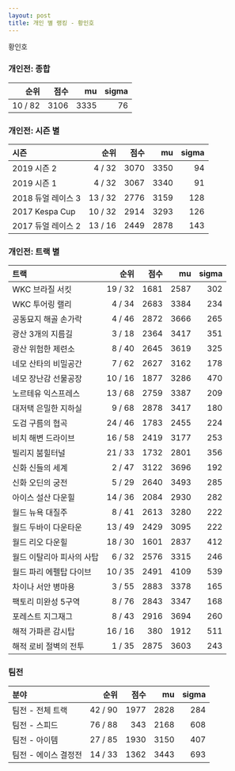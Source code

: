 ```yaml
---
layout: post
title: 개인 별 랭킹 - 황인호
---
```


황인호

### 개인전: 종합

| 순위 | 점수 | mu | sigma |
|---:|---:|---:|---:|
| 10 / 82 | 3106 | 3335 | 76 |

### 개인전: 시즌 별

| 시즌 | 순위 | 점수 | mu | sigma |
|:---|---:|---:|---:|---:|
| 2019 시즌 2 | 4 / 32 | 3070 | 3350 | 94 |
| 2019 시즌 1 | 4 / 32 | 3067 | 3340 | 91 |
| 2018 듀얼 레이스 3 | 13 / 32 | 2776 | 3159 | 128 |
| 2017 Kespa Cup | 10 / 32 | 2914 | 3293 | 126 |
| 2017 듀얼 레이스 2 | 13 / 16 | 2449 | 2878 | 143 |

### 개인전: 트랙 별

| 트랙 | 순위 | 점수 | mu | sigma |
|:---|---:|---:|---:|---:|
| WKC 브라질 서킷 | 19 / 32 | 1681 | 2587 | 302 |
| WKC 투어링 랠리 | 4 / 34 | 2683 | 3384 | 234 |
| 공동묘지 해골 손가락 | 4 / 46 | 2872 | 3666 | 265 |
| 광산 3개의 지름길 | 3 / 18 | 2364 | 3417 | 351 |
| 광산 위험한 제련소 | 8 / 40 | 2645 | 3619 | 325 |
| 네모 산타의 비밀공간 | 7 / 62 | 2627 | 3162 | 178 |
| 네모 장난감 선물공장 | 10 / 16 | 1877 | 3286 | 470 |
| 노르테유 익스프레스 | 13 / 68 | 2759 | 3387 | 209 |
| 대저택 은밀한 지하실 | 9 / 68 | 2878 | 3417 | 180 |
| 도검 구름의 협곡 | 24 / 46 | 1783 | 2455 | 224 |
| 비치 해변 드라이브 | 16 / 58 | 2419 | 3177 | 253 |
| 빌리지 붐힐터널 | 21 / 33 | 1732 | 2801 | 356 |
| 신화 신들의 세계 | 2 / 47 | 3122 | 3696 | 192 |
| 신화 오딘의 궁전 | 5 / 29 | 2640 | 3493 | 285 |
| 아이스 설산 다운힐 | 14 / 36 | 2084 | 2930 | 282 |
| 월드 뉴욕 대질주 | 8 / 41 | 2613 | 3280 | 222 |
| 월드 두바이 다운타운 | 13 / 49 | 2429 | 3095 | 222 |
| 월드 리오 다운힐 | 18 / 30 | 1601 | 2837 | 412 |
| 월드 이탈리아 피사의 사탑 | 6 / 32 | 2576 | 3315 | 246 |
| 월드 파리 에펠탑 다이브 | 10 / 35 | 2491 | 4109 | 539 |
| 차이나 서안 병마용 | 3 / 55 | 2883 | 3378 | 165 |
| 팩토리 미완성 5구역 | 8 / 76 | 2843 | 3347 | 168 |
| 포레스트 지그재그 | 8 / 43 | 2916 | 3694 | 260 |
| 해적 가파른 감시탑 | 16 / 16 | 380 | 1912 | 511 |
| 해적 로비 절벽의 전투 | 1 / 35 | 2875 | 3603 | 243 |

### 팀전

| 분야 | 순위 | 점수 | mu | sigma |
|:---|---:|---:|---:|---:|
| 팀전 - 전체 트랙 | 42 / 90 | 1977 | 2828 | 284 |
| 팀전 - 스피드 | 76 / 88 | 343 | 2168 | 608 |
| 팀전 - 아이템 | 27 / 85 | 1930 | 3150 | 407 |
| 팀전 - 에이스 결정전 | 14 / 33 | 1362 | 3443 | 693 |

